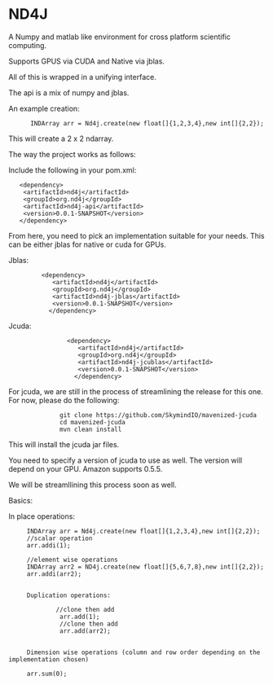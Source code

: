 ND4J
=========================================


A Numpy and matlab like environment for cross platform scientific computing. 

Supports GPUS via CUDA and Native via jblas.

All of this is wrapped in a unifying interface.

The api is a mix of numpy and jblas.




An example creation:

          INDArray arr = Nd4j.create(new float[]{1,2,3,4},new int[]{2,2});


This will create a 2 x 2 ndarray.


The way the project works as follows:


Include the following in your pom.xml:


       <dependency>
        <artifactId>nd4j</artifactId>
        <groupId>org.nd4j</groupId>
        <artifactId>nd4j-api</artifactId>
        <version>0.0.1-SNAPSHOT</version>
       </dependency>



From here, you need to pick an implementation suitable for your needs. This can be either jblas for native or cuda for GPUs.


Jblas:

             <dependency>
                <artifactId>nd4j</artifactId>
                <groupId>org.nd4j</groupId>
                <artifactId>nd4j-jblas</artifactId>
                <version>0.0.1-SNAPSHOT</version>
               </dependency>

Jcuda:

                    <dependency>
                       <artifactId>nd4j</artifactId>
                       <groupId>org.nd4j</groupId>
                       <artifactId>nd4j-jcublas</artifactId>
                       <version>0.0.1-SNAPSHOT</version>
                      </dependency>

For jcuda, we are still in the process of streamlining the release for this one. For now, please do the following:


                  git clone https://github.com/SkymindIO/mavenized-jcuda
                  cd mavenized-jcuda
                  mvn clean install


This will install the jcuda jar files.

You need to specify a version of jcuda to use as well. The version will depend on your GPU. Amazon supports 0.5.5.


We will be streamllining this process soon as well. 




Basics:



In place operations:


         INDArray arr = Nd4j.create(new float[]{1,2,3,4},new int[]{2,2});
         //scalar operation
         arr.addi(1);

         //element wise operations
         INDArray arr2 = ND4j.create(new float[]{5,6,7,8},new int[]{2,2});
         arr.addi(arr2);
 
       
         Duplication operations:
                
                 //clone then add
                  arr.add(1);
                  //clone then add
                  arr.add(arr2);
                 
        
         Dimension wise operations (column and row order depending on the implementation chosen)
         
         arr.sum(0);
